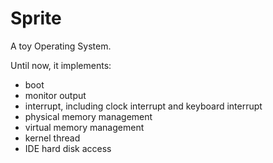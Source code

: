 # Sprite
A toy Operating System.

Until now, it implements:
- boot
- monitor output
- interrupt, including clock interrupt and keyboard interrupt
- physical memory management
- virtual memory management
- kernel thread
- IDE hard disk access
